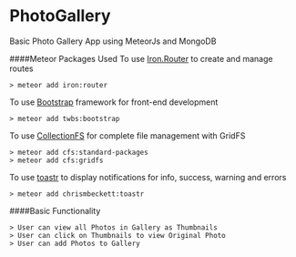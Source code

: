 # PhotoGallery
Basic Photo Gallery App using MeteorJs and MongoDB

####Meteor Packages Used
To use [Iron.Router](https://github.com/iron-meteor/iron-router) to create and manage routes
```
> meteor add iron:router 				    
```

To use [Bootstrap](http://getbootstrap.com/) framework for front-end development
```
> meteor add twbs:bootstrap 			      
```

To use [CollectionFS](https://github.com/CollectionFS/Meteor-CollectionFS) for complete file management with GridFS
```
> meteor add cfs:standard-packages 	    
> meteor add cfs:gridfs    
```

To use [toastr](https://atmospherejs.com/chrismbeckett/toastr) to display notifications for info, success, warning and errors
```
> meteor add chrismbeckett:toastr 	    
```


####Basic Functionality
```
> User can view all Photos in Gallery as Thumbnails
> User can click on Thumbnails to view Original Photo
> User can add Photos to Gallery
```
